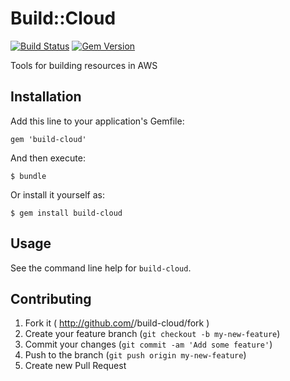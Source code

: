 # Build::Cloud
[![Build Status](https://travis-ci.org/scalefactory/build-cloud.svg?branch=master)](https://travis-ci.org/scalefactory/build-cloud)
[![Gem Version](https://badge.fury.io/rb/build-cloud.svg)](https://badge.fury.io/rb/build-cloud)

Tools for building resources in AWS

## Installation

Add this line to your application's Gemfile:

    gem 'build-cloud'

And then execute:

    $ bundle

Or install it yourself as:

    $ gem install build-cloud

## Usage

See the command line help for `build-cloud`.

## Contributing

1. Fork it ( http://github.com/<my-github-username>/build-cloud/fork )
2. Create your feature branch (`git checkout -b my-new-feature`)
3. Commit your changes (`git commit -am 'Add some feature'`)
4. Push to the branch (`git push origin my-new-feature`)
5. Create new Pull Request
